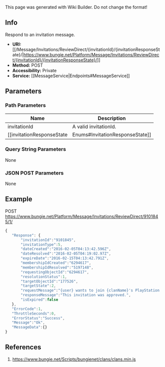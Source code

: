 <span class="wiki-builder">This page was generated with Wiki Builder. Do not change the format!</span>

## Info
Respond to an invitation message. 
* **URI:** [[/Message/Invitations/ReviewDirect/{invitationId}/{invitationResponseState}/|https://www.bungie.net/Platform/Message/Invitations/ReviewDirect/{invitationId}/{invitationResponseState}/]]
* **Method:** POST
* **Accessibility:** Private
* **Service:** [[MessageService|Endpoints#MessageService]]

## Parameters
### Path Parameters
Name | Description
---- | -----------
invitationId | A valid invitationId.
[[invitationResponseState|Enums#InvitationResponseState]] | How to respond to the invitation.

### Query String Parameters
None

### JSON POST Parameters
None

## Example
POST https://www.bungie.net/Platform/Message/Invitations/ReviewDirect/9101845/1/
 ```javascript
{
    "Response": {
        "invitationId":"9101845",
        "invitationType":5,
        "dateCreated":"2016-02-05T04:13:42.596Z",
        "dateResolved":"2016-02-05T04:19:02.97Z",
        "expireDate":"2016-02-15T04:13:42.791Z",
        "membershipIdCreated":"6294617",
        "membershipIdResolved":"5197148",
        "requestingObjectId":"6294617",
        "resolutionStatus":1,
        "targetObjectId":"177526",
        "targetState":2,
        "requestMessage":"{user} wants to join {clanName}'s PlayStation Network Clan.",
        "responseMessage":"This invitation was approved.",
        "isExpired":false
    },
    "ErrorCode":1,
    "ThrottleSeconds":0,
    "ErrorStatus":"Success",
    "Message":"Ok",
    "MessageData":{}
}
```

## References
1. https://www.bungie.net/Scripts/bungienet/clans/clans.min.js
